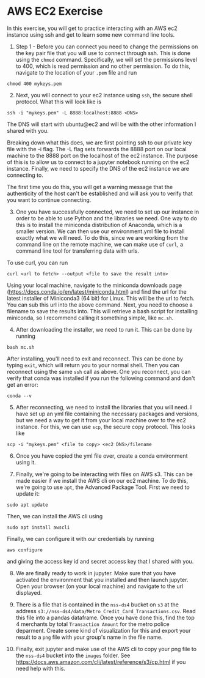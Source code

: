 # AWS EC2 Exercise
In this exercise, you will get to practice interacting with an AWS ec2 instance using ssh and get to learn some new command line tools.

1. Step 1 - Before you can connect you need to change the permissions on the key pair file that you will use to connect through ssh. This is done using the `chmod` command. Specifically, we will set the permissions level to 400, which is read permission and no other permission. To do this, navigate to the location of your `.pem` file and run

`chmod 400 mykeys.pem`

2. Next, you will connect to your ec2 instance using `ssh`, the secure shell protocol. What this will look like is 

`ssh -i "mykeys.pem" -L 8888:localhost:8888 <DNS>`

The DNS will start with ubuntu@ec2 and will be with the other information I shared with you.

Breaking down what this does, we are first pointing ssh to our private key file with the -i flag. The -L flag sets forwards the 8888 port on our local machine to the 8888 port on the localhost of the ec2 instance. The purpose of this is to allow us to connect to a jupyter notebook running on the ec2 instance. Finally, we need to specify the DNS of the ec2 instance we are connecting to.

The first time you do this, you will get a warning message that the authenticity of the host can't be established and will ask you to verify that you want to continue connecting.

3. One you have successfully connected, we need to set up our instance in order to be able to use Python and the libraries we need. One way to do this is to install the miniconda distribution of Anaconda, which is a smaller version. We can then use our environment.yml file to install exactly what we will need.
To do this, since we are working from the command line on the remote machine, we can make use of `curl`, a command line tool for transferring data with urls. 

To use curl, you can run 

`curl <url to fetch> --output <file to save the result into>`

Using your local machine, navigate to the miniconda downloads page (https://docs.conda.io/en/latest/miniconda.html) and find the url for the latest installer of Miniconda3 (64 bit) for Linux. This will be the url to fetch. You can sub this url into the above command. Next, you need to choose a filename to save the results into. This will retrieve a bash script for installing miniconda, so I recommend calling it something simple, like `mc.sh`.

4. After downloading the installer, we need to run it. This can be done by running

`bash mc.sh`

After installing, you'll need to exit and reconnect. This can be done by typing `exit`, which will return you to your normal shell. Then you can reconnect using the same `ssh` call as above. One you reconnect, you can verify that conda was installed if you run the following command and don't get an error:

`conda --v`

5. After reconnecting, we need to install the libraries that you will need. I have set up an yml file containing the necessary packages and versions, but we need a way to get it from your local machine over to the ec2 instance. For this, we can use `scp`, the secure copy protocol. This looks like

`scp -i "mykeys.pem" <file to copy> <ec2 DNS>/filename`

6. Once you have copied the yml file over, create a conda environment using it.

7. Finally, we're going to be interacting with files on AWS s3. This can be made easier if we install the AWS cli on our ec2 machine. To do this, we're going to use `apt`, the Advanced Package Tool. First we need to update it:

`sudo apt update`

Then, we can install the AWS cli using

`sudo apt install awscli`

Finally, we can configure it with our credentials by running

`aws configure`

and giving the access key id and secret access key that I shared with you.

8. We are finally ready to work in jupyter. Make sure that you have activated the environment that you installed and then launch jupyter. Open your browser (on your local machine) and navigate to the url displayed.

9. There is a file that is contained in the `nss-ds4` bucket on `s3` at the address `s3://nss-ds4/data/Metro_Credit_Card_Transactions.csv`. Read this file into a pandas dataframe. Once you have done this, find the top 4 merchants by total `Transaction Amount` for the metro police deparment. Create some kind of visualization for this and export your result to a `png` file with your group's name in the file name.

10. Finally, exit jupyter and make use of the AWS cli to copy your png file to the `nss-ds4` bucket into the `images` folder. See https://docs.aws.amazon.com/cli/latest/reference/s3/cp.html if you need help with this.